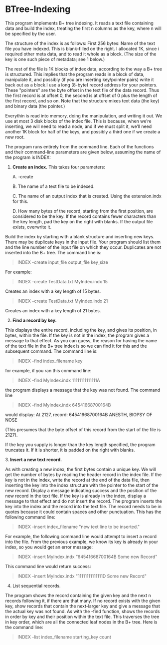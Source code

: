 # BTree-Indexing
 
This program implements B+ tree indexing.  It reads a text file containing data and build the index, treating the first n columns as the key, where n will be specified by the user.

The structure of the index is as follows: First 256 bytes: Name of the text file you have indexed.  This is blank-filled on the right.  I allocated 1K, since i required other meta data, and to read it whole as a block.  (The size of the key is one such piece of metadata; see 1 below.) 

The rest of the file is 1K blocks of index data, according to the way a B+ tree is structured.  This implies that the program reads in a block of data, manipulate it, and possibly (if you are inserting key/pointer pairs) write it back out as a block.I use a long (8-byte) record address for your pointers.  These "pointers" are the byte offset in the text file of the data record. Thus the first record is at offset 0, the second is at offset of 0 plus the length of the first record, and so on.  Note that the structure mixes text data (the key) and binary data (the pointer.) 

Everythin is read into memory, doing the manipulation, and writing it out. We use at most 3 disk blocks of the index file. This is because, when we’re inserting, we will need to read a node, and if we must split it, we’ll need another 1K block for half of the keys, and possibly a third one if we create a new root.

The program runs entirely from the command line. Each of the functions and their command-line parameters are given below, assuming the name of the program is INDEX:

1. <b>Create an index.</b> 
 This takes four parameters:
 
    A.	-create

    B.	The name of a text file to be indexed.

    C.	The name of an output index that is created.  Using the extension.indx for this.

    D.	How many bytes of the record, starting from the first position, are considered to be the key. If the record contains fewer characters than the key length, pad the key on the right with blanks.
    If the output file exists, overwrite it. 

Build the index by starting with a blank structure and inserting new keys. There may be duplicate keys in the input file. Your program should list them and the line number of the input file on which they occur. Duplicates are not inserted into the B+ tree.  The command line is:

> INDEX -create input_file output_file key_size
 
For example:

> INDEX -create TestData.txt MyIndex.indx 15

Creates an index with a key length of 15 bytes.  

> INDEX –create TestData.txt MyIndex.indx 21

Creates an index with a key length of 21 bytes.  

2. <b>Find a record by key. </b>

This displays the entire record, including the key, and gives its position, in bytes, within the file. If the key is not in the index, the program gives a message to that effect.  As you can guess, the reason for having the name of the text file in the B+ tree index is so we can find it for this and the subsequent command.  The command line is:

> INDEX -find index_filename key

for example, if you ran this command line:

> INDEX -find MyIndex.indx 11111111111111A

the program displays a message that the key was not found.  The command line 

> INDEX -find MyIndex.indx  64541668700164B

would display:  At 2127, record:  64541668700164B ANESTH, BIOPSY OF NOSE

(This presumes that the byte offset of this record from the start of the file is 2127).
  
If the key you supply is longer than the key length specified, the program truncates it. If it is shorter, it is padded on the right with blanks.

3.<b> Insert a new text record. </b>

As with creating a new index, the first <n> bytes contain a unique key. We will get the number of bytes by reading the header record in the index file.  If the key is not in the index, write the record at the end of the data file, then inserting the key into the index structure with the pointer to the start of the new record.  Display a message indicating success and the position of the new record in the text file.  If the key is already in the index, display a message to that effect and do not insert the record.  The program inserts the key into the index and the record into the text file. The record needs to be in quotes because it could contain spaces and other punctuation. This has the following command line:
 
 > INDEX -insert index_filename "new text line to be inserted." 

For example, the following command line would attempt to insert a record into the file.  From the previous example, we know its key is already in your index, so you would get an error message:

 > INDEX -insert MyIndex.indx “64541668700164B Some new Record"

This command line would return success:

 > INDEX -insert MyIndex.indx "11111111111111D Some new Record"

4. List sequential records. 

The program shows the record containing the given key and the next n records following it, if there are that many. If no record exists with the given key, show records that contain the next-larger key and give a message that the actual key was not found. As with the -find function, shows the records in order by key and their position within the text file. This traverses the tree in key order, which are all the connected leaf nodes in the B+ tree.  Here is the command line:

 > INDEX -list index_filename starting_key count
